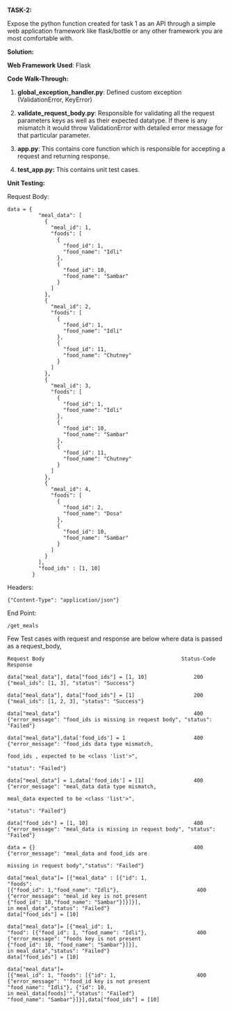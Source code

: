 **TASK-2:**

Expose the python function created for task 1 as an API through a simple web application
framework like flask/bottle or any other framework you are most comfortable with.

**Solution:**

**Web Framework Used**: Flask

**Code Walk-Through:**

1. **global_exception_handler.py**: Defined custom exception (ValidationError, KeyError)

2. **validate_request_body.py**: Responsible for validating all the request parameters keys as well as their 
expected datatype. If there is any mismatch it would throw  ValidationError with detailed error 
message for that particular parameter.

3. **app.py**: This contains core function which is responsible for accepting a request and returning response.

4. **test_app.py:** This contains unit test cases.

**Unit Testing:**


Request Body:

    data = {
              "meal_data": [
                {
                  "meal_id": 1,
                  "foods": [
                    {
                      "food_id": 1,
                      "food_name": "Idli"
                    },
                    {
                      "food_id": 10,
                      "food_name": "Sambar"
                    }
                  ]
                },
                {
                  "meal_id": 2,
                  "foods": [
                    {
                      "food_id": 1,
                      "food_name": "Idli"
                    },
                    {
                      "food_id": 11,
                      "food_name": "Chutney"
                    }
                  ]
                },
                {
                  "meal_id": 3,
                  "foods": [
                    {
                      "food_id": 1,
                      "food_name": "Idli"
                    },
                    {
                      "food_id": 10,
                      "food_name": "Sambar"
                    },
                    {
                      "food_id": 11,
                      "food_name": "Chutney"
                    }
                  ]
                },
                {
                  "meal_id": 4,
                  "foods": [
                    {
                      "food_id": 2,
                      "food_name": "Dosa"
                    },
                    {
                      "food_id": 10,
                      "food_name": "Sambar"
                    }
                  ]
                }
              ],
              "food_ids" : [1, 10]
            }

Headers:

    {"Content-Type": "application/json"}

End Point: 

    /get_meals

Few Test cases with request and response are below where data is passed as a request_body,

	Request Body	                                        Status-Code	    Response
			
	data["meal_data"], data["food_ids"] = [1, 10]               200	    {"meal_ids": [1, 3], "status": "Success"}
    
	data["meal_data"], data["food_ids"] = [1]                   200     {"meal_ids": [1, 2, 3], "status": "Success"}

	data["meal_data"]                                           400	    {"error_message": "food_ids is missing in request body", "status": "Failed"}

	data["meal_data"],data['food_ids'] = 1	                    400	    {"error_message": "food_ids data type mismatch, 
	                                                                        food_ids , expected to be <class 'list'>", 
	                                                                        "status": "Failed"}

	data["meal_data"] = 1,data['food_ids'] = [1]	            400	    {"error_message": "meal_data data type mismatch, 
	                                                                        meal_data expected to be <class 'list'>", 
	                                                                        "status": "Failed"}

	data["food_ids"] = [1, 10]                                  400	    {"error_message": "meal_data is missing in request body", "status": "Failed"}

	data = {}                                                   400	    {"error_message": "meal_data and food_ids are 
	                                                                        missing in request body","status": "Failed"}

	data["meal_data"]= [{"meal_data" : [{"id": 1,
	"foods": 
	[{"food_id": 1,"food_name": "Idli"},                         400	{"error_message": "meal_id key is not present 
	{"food_id": 10,"food_name": "Sambar"}]}]}],                             in meal_data","status": "Failed"}
	data["food_ids"] = [10]	                        

	data["meal_data"]= [{"meal_id": 1, 
	"food": [{"food_id": 1, "food_name": "Idli"},                400	{"error_message": "foods key is not present 
	{"food_id": 10, "food_name": "Sambar"}]}],                              in meal_data","status": "Failed"}
	data["food_ids"] = [10]	                                
	
	data["meal_data"]= 
	[{"meal_id": 1, "foods": [{"id": 1,                          400	{"error_message": "'food_id key is not present
	"food_name": "Idli"}, {"id": 10,                                         in meal_data[foods]'","status": "Failed"}
	"food_name": "Sambar"}]}],data["food_ids"] = [10]	
			